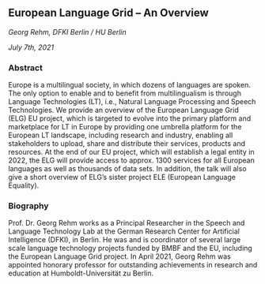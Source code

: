 ## European Language Grid – An Overview


*Georg Rehm, DFKI Berlin / HU Berlin*

*July 7th, 2021*

### Abstract

Europe is a multilingual society, in which dozens of languages are spoken. The only option to enable and to benefit from multilingualism is through Language Technologies (LT), i.e., Natural Language Processing and Speech Technologies. We provide an overview of the European Language Grid (ELG) EU project, which is targeted to evolve into the primary platform and marketplace for LT in Europe by providing one umbrella platform for the European LT landscape, including research and industry, enabling all stakeholders to upload, share and distribute their services, products and resources. At the end of our EU project, which will establish a legal entity in 2022, the ELG will provide access to approx. 1300 services for all European languages as well as thousands of data sets. In addition, the talk will also give a short overview of ELG’s sister project ELE (European Language Equality).


### Biography

Prof. Dr. Georg Rehm works as a Principal Researcher in the Speech and Language Technology Lab at the German Research Center for Artificial Intelligence (DFKI), in Berlin. He was and is coordinator of several large scale language technology projects funded by BMBF and the EU, including the European Language Grid project. In April 2021, Georg Rehm was appointed honorary professor for outstanding achievements in research and education at Humboldt-Universität zu Berlin.
